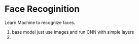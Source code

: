 # Face Recoginition
Learn Machine to recognize faces. 

1. base model
  just use images and run CNN with simple layers
2. 
